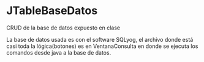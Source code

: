 # JTableBaseDatos
CRUD de la base de datos expuesto en clase

La base de datos usada es con el software SQLyog, el archivo 
donde está casi toda la lógica(botones) es en VentanaConsulta
en donde se ejecuta los comandos desde java a la base de datos.
